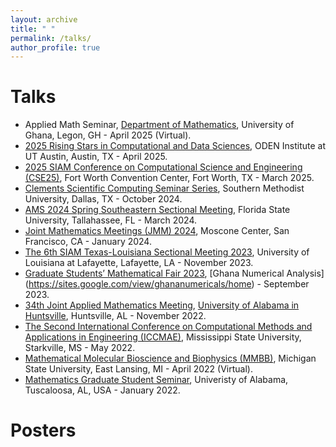 ```yaml
---
layout: archive
title: " "
permalink: /talks/
author_profile: true
---
```


Talks
======
* Applied Math Seminar, [Department of Mathematics](https://www.ug.edu.gh/mathematics/home), University of Ghana, Legon, GH - April 2025 (Virtual).
* [2025 Rising Stars in Computational and Data Sciences](https://risingstars.oden.utexas.edu/), ODEN Institute at UT Austin, Austin, TX - April 2025.
* [2025 SIAM Conference on Computational Science and Engineering (CSE25)](https://www.siam.org/conferences-events/past-event-archive/cse25/), Fort Worth Convention Center, Fort Worth, TX - March 2025.
* [Clements Scientific Computing Seminar Series](https://www.smu.edu/dedman/academics/departments/math), Southern Methodist University, Dallas, TX - October 2024.
* [AMS 2024 Spring Southeastern Sectional Meeting](https://www.ams.org/meetings/sectional/2313_program.html), Florida State University, Tallahassee, FL - March 2024.
* [Joint Mathematics Meetings (JMM) 2024](https://jointmathematicsmeetings.org/meetings/national/jmm2024/2300_program.html), Moscone Center, San Francisco, CA - January 2024.
* [The 6th SIAM Texas-Louisiana Sectional Meeting 2023](https://userweb.ucs.louisiana.edu/~C00424602/SIAMTXLA2023/), University of Louisiana at Lafayette, Lafayette, LA - November 2023.
* [Graduate Students’ Mathematical Fair 2023](https://sites.google.com/view/ghananumericals/workshops-conferences/graduate-students-fair), [Ghana Numerical Analysis] (https://sites.google.com/view/ghananumericals/home) - September 2023.
* [34th Joint Applied Mathematics Meeting](https://www.uah.edu/images/colleges/science/math/applied-mathematics-meeting-schedule.pdf), [University of Alabama in Huntsville](https://www.uah.edu/science/departments/math), Huntsville, AL - November 2022.
* [The Second International Conference on Computational Methods and Applications in Engineering (ICCMAE)](https://www.iccmae.math.msstate.edu/), Mississippi State University, Starkville, MS - May 2022.
* [Mathematical Molecular Bioscience and Biophysics (MMBB)](https://weilab.math.msu.edu/nitmb/), Michigan State University, East Lansing, MI - April 2022 (Virtual).
* [Mathematics Graduate Student Seminar](https://math.ua.edu/), Univeristy of Alabama, Tuscaloosa, AL, USA - January 2022.



Posters
======
